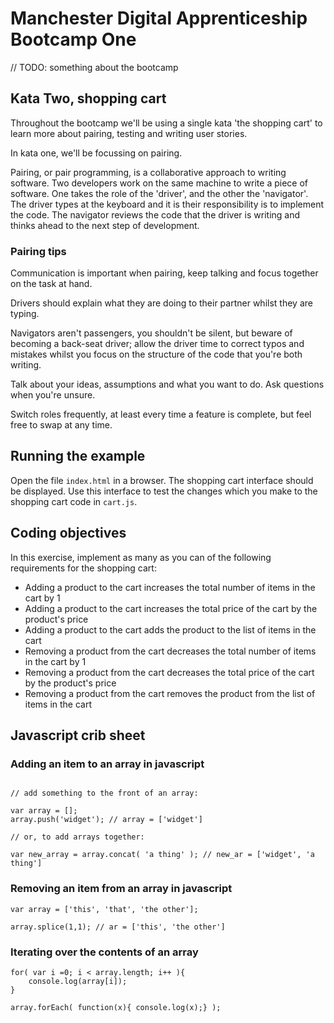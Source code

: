 # Manchester Digital Apprenticeship Bootcamp One

// TODO: something about the bootcamp

## Kata Two, shopping cart 

Throughout the bootcamp we'll be using a single kata 'the shopping cart' to learn more about pairing, testing and writing user stories. 
 
In kata one, we'll be focussing on pairing.

Pairing, or pair programming, is a collaborative approach to writing software. Two developers work on the same machine 
to write a piece of software. One takes the role of the 'driver', and the other the 'navigator'. The driver types at the 
keyboard and it is their responsibility is to implement the code. The navigator reviews the code that the driver is 
writing and thinks ahead to the next step of development.


### Pairing tips

Communication is important when pairing, keep talking and focus together on the task at hand. 

Drivers should explain what they are doing to their partner whilst they are typing. 

Navigators aren't passengers, you shouldn't be silent, but beware of becoming a back-seat driver; allow the driver time to correct typos and 
mistakes whilst you focus on the structure of the code that you're both writing. 

Talk about your ideas, assumptions and what you want to do. Ask questions when you're unsure.
  
Switch roles frequently, at least every time a feature is complete, but feel free to swap at any time.

## Running the example

Open the file `index.html` in a browser. The shopping cart interface should be displayed. Use this interface to test 
the changes which you make to the shopping cart code in `cart.js`.

## Coding objectives

In this exercise, implement as many as you can of the following requirements for the shopping cart:

 * Adding a product to the cart increases the total number of items in the cart by 1
 * Adding a product to the cart increases the total price of the cart by the product's price
 * Adding a product to the cart adds the product to the list of items in the cart
 * Removing a product from the cart decreases the total number of items in the cart by 1
 * Removing a product from the cart decreases the total price of the cart by the product's price
 * Removing a product from the cart removes the product from the list of items in the cart

## Javascript crib sheet

### Adding an item to an array in javascript

```

// add something to the front of an array:

var array = [];
array.push('widget'); // array = ['widget']

// or, to add arrays together:

var new_array = array.concat( 'a thing' ); // new_ar = ['widget', 'a thing']
```

### Removing an item from an array in javascript

```
var array = ['this', 'that', 'the other'];

array.splice(1,1); // ar = ['this', 'the other']
```

### Iterating over the contents of an array

```
for( var i =0; i < array.length; i++ ){
	console.log(array[i]);
}
```

```
array.forEach( function(x){ console.log(x);} );
```